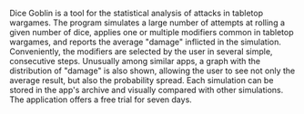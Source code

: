 Dice Goblin is a tool for the statistical analysis of attacks in tabletop wargames. The program simulates a large number of attempts at rolling a given number of dice, applies one or multiple modifiers common in tabletop wargames, and reports the average "damage" inflicted in the simulation. Conveniently, the modifiers are selected by the user in several simple, consecutive steps. Unusually among similar apps, a graph with the distribution of "damage" is also shown, allowing the user to see not only the average result, but also the probability spread. Each simulation can be stored in the app's archive and visually compared with other simulations. The application offers a free trial for seven days.

